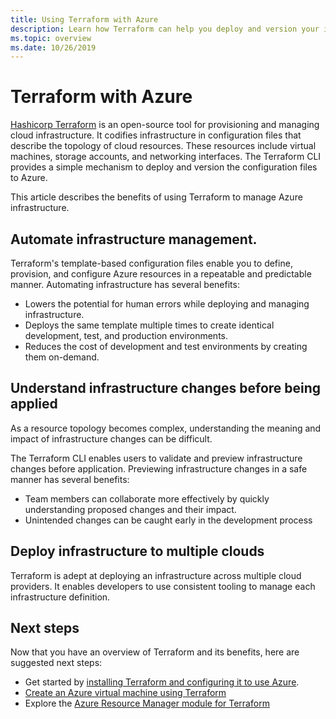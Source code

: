 ```yaml
---
title: Using Terraform with Azure
description: Learn how Terraform can help you deploy and version your infrastructure on Azure.
ms.topic: overview
ms.date: 10/26/2019
---
```


# Terraform with Azure

[Hashicorp Terraform](https://www.terraform.io/) is an open-source tool for provisioning and managing cloud infrastructure. It codifies infrastructure in configuration files that describe the topology of cloud resources. These resources include  virtual machines, storage accounts, and networking interfaces. The Terraform CLI provides a simple mechanism to deploy and version the configuration files to Azure.

This article describes the benefits of using Terraform to manage Azure infrastructure.

## Automate infrastructure management.

Terraform's template-based configuration files enable you to define, provision, and configure Azure resources in a repeatable and predictable manner. Automating infrastructure has several benefits:

- Lowers the potential for human errors while deploying and managing infrastructure.
- Deploys the same template multiple times to create identical development, test, and production environments.
- Reduces the cost of development and test environments by creating them on-demand.

## Understand infrastructure changes before being applied

As a resource topology becomes complex, understanding the meaning and impact of infrastructure changes can be difficult.

The Terraform CLI enables users to validate and preview infrastructure changes before application. Previewing infrastructure changes in a safe manner has several benefits:
- Team members can collaborate more effectively by quickly understanding proposed changes and their impact.
- Unintended changes can be caught early in the development process

## Deploy infrastructure to multiple clouds

Terraform is adept at deploying an infrastructure across multiple cloud providers. It enables developers to use consistent tooling to manage each infrastructure definition.

## Next steps

Now that you have an overview of Terraform and its benefits, here are suggested next steps:

- Get started by [installing Terraform and configuring it to use Azure](getting-started-cloud-shell.md).
- [Create an Azure virtual machine using Terraform](create-linux-virtual-machine-with-infrastructure.md)
- Explore the [Azure Resource Manager module for Terraform](https://www.terraform.io/docs/providers/azurerm/) 